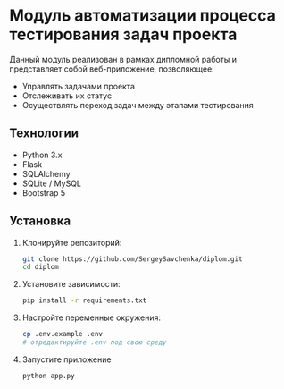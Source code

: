# Модуль автоматизации процесса тестирования задач проекта

Данный модуль реализован в рамках дипломной работы и представляет собой веб-приложение, позволяющее:
- Управлять задачами проекта
- Отслеживать их статус
- Осуществлять переход задач между этапами тестирования

## Технологии

- Python 3.x
- Flask
- SQLAlchemy
- SQLite / MySQL
- Bootstrap 5

## Установка

1. Клонируйте репозиторий:
   ```bash
   git clone https://github.com/SergeySavchenka/diplom.git
   cd diplom
2. Установите зависимости:
   ```bash
   pip install -r requirements.txt
3. Настройте переменные окружения:
   ```bash
   cp .env.example .env
   # отредактируйте .env под свою среду
4. Запустите приложение
   ```bash
   python app.py
